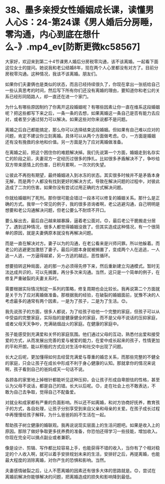 # 38、墨多亲授女性婚姻成长课，读懂男人心S：24-第24课《男人婚后分房睡，零沟通，内心到底在想什么-》.mp4_ev[防断更微kc58567]

大家好，欢迎来到第二十4节课男人婚后分房税零沟通，该不该离婚。一起看下面这位女士的提问。她说我和老公结婚8年，现在两个人心里都没有对方了。目前分房税零沟通。这种情况，我该不该离婚。朋友们。

如果你们夫妻俩也是类似的状态，而且已经持续很久了，你现在拿出一张纸给自己一些认真思考的时间，然后写下所有你们还没有离婚的理由，要知道你和老公的关系已经形同陌路人，却一直还在进一个家门。

为什么有哪些原因制约了你离开这段婚姻呢？有哪些因素让你一直在维系这段婚姻呢？把这些都写下来之后，一条一条的去想，如果离婚这一条自己是否有能力去应对，或者至少通过努力可以解决。如果这些对你来说都不是问题。

离婚之后自己都能搞定，那么你可以选择结束这段婚姻。但如果有自己难以应对的问题，肯定不建议你立刻离婚。具体可以从两个方面做考虑。😊，一方面是婚姻还有没有挽救的余地和价值。另一方面是为了应对离婚做准备。

在离婚之前，把这个困住你的难题解决掉。我们先说第一个方面，婚姻走到名存实亡的阶段之前，夫妻双方一定经历过很多的挣扎。比如很多矛盾解决不了，争吵给双方带来感情上的伤害，日积月累啊，一次次的失望。

让彼此不再抱有期望，最终婚姻进入到冰冻的状态。其实很多时候并不是矛盾本身无解，而是两个人都没有找到更好的解决方式，导致在解决问题的过程中，对彼此造成了二次的伤害。如果你没有尝试过用正确的方式解决问题。

你就给婚姻判了死刑。那你很可能会错过一段本可以修复的婚姻关系。那什么是正确的方式。我举一个常见的例子，我的很多咨询者啊，老公逃避沟通，自己明明是想要和老公沟通解决问题，但老公要么不耐烦不开口。

要么躲出去，最后自己越来越暴躁，逼着老公面对。😊，最后老公干脆搬走分居了。遇到这种情况，很多人都觉得婚姻没救了。但其实造成这种情况，有一个很简单的原因，就是夫妻俩原本就没有再解决问题。

而是一直在解决对方。妻子以为的沟通，在老公看来是兴师问罪。所以他躲着。而老公的逃避更加激怒了妻子。最后问题本身就被搁置了，变成两个人在追逃，一人追一人逃，一方逼得越紧，另一方逃的越远，恶性循环。

想要扭转这种局面，追的那一方必须得先停下来，然后重新建立沟通模式。暂时无法达成共识的，可以先搁置，再分多次来沟通。当然，这只是一个简单的例子，在修复严重破裂的夫妻关系时。

需要根据实际情况制定一系列的策略，修复周期也会比较长。我再说第二个方面就是关于为了应对离婚做准备。那根据我的经验，在破裂的婚姻面前，犹豫不决的人考虑最多的通常有两个因素，一是为了孩子，二是为了生活。😊。

我先说孩子的方面，很多人都说，为了给孩子给他一个完整的家庭，但孩子可以从中受益的完整家庭，实际指的是健康健全的家庭，而不是父母不说话的压抑家庭，或者父母天天争吵，充满硝烟战火的家庭。在健康的家庭中。

孩子能感受到充满爱和关怀的家庭氛围。他们通过父母的互动，熟悉付出爱和接受爱的方式，从而发展出完善的爱与被爱的能力，在爱中成长起来的孩子，性情更加的平和开朗，能以积极的方式应对生活中和社交中出现了问题。

长大之后呢，更加懂得如何去经营充满爱与尊重的婚恋关系，而那些完整的不健全的家庭，只会让孩子在成长中形成不利于身心健康的认知。那就拿你的情况来说啊，孩子看到自己的爸妈成天一句话不说。

各顾各的家里地上掉根针都能听见这种压抑，会让孩子形成自卑胆怯的性格，甚至认为父母不说话，都是自己的错。长大以后呢。😊，走在社会上也不敢表达，不敢为自己去争取，觉得自己不配备爱。

对就业和成家都有严重的负面影响。所以还不如离婚，和对方协商好抚养，教育孩子的方式，各自处理，让孩子分别享受到来自父亲和母亲的关爱。在孩子成长过程中再慢慢给孩子解释，为什么爸爸妈妈不生活在一起。

帮助孩子树立健康的婚联观。我再说说现实层面上的生活问题吧。如果是收入上的原因。那除了做好争取更多抚养费的准备，你恐怕还得学习一些技能，增加收入。你现在完全可以搞点副业或者兼职。

像是设计、剪辑、写作都比较容易上手，也能获得不错的收入，当你有了个相对稳定的个人收入啊，就可以着手安排规划未来的生活，安排好之后，再提离婚，也能最大程度的消除离婚，对你产生的恐惧和影响。当然。

夫妻感情破裂之后，让人不愿离婚的因素还有很多大体的思路就是。😊，尝试在离婚前解决你能够解决的问题，把离婚造成的损失和影响降到最低。

